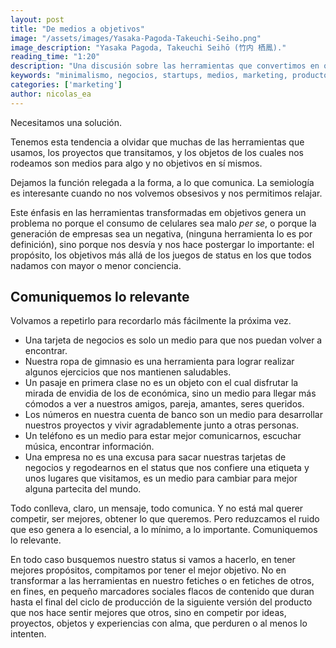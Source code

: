 ```yaml
---
layout: post
title: "De medios a objetivos"
image: "/assets/images/Yasaka-Pagoda-Takeuchi-Seiho.png"
image_description: "Yasaka Pagoda, Takeuchi Seihō (竹内 栖鳳)."
reading_time: "1:20"
description: "Una discusión sobre las herramientas que convertimos en objetivos en sí mismos por nuestro ego"
keywords: "minimalismo, negocios, startups, medios, marketing, productos"
categories: ['marketing']
author: nicolas_ea
---
```


Necesitamos una solución.

Tenemos esta tendencia a olvidar que muchas de las herramientas que usamos, los proyectos que transitamos, y los objetos de los cuales nos rodeamos son medios para algo y no objetivos en sí mismos.

Dejamos la función relegada a la forma, a lo que comunica. La semiología es interesante cuando no nos volvemos obsesivos y nos permitimos relajar.

Este énfasis en las herramientas transformadas em objetivos genera un problema no porque el consumo de celulares sea malo *per se*, o porque la generación de empresas sea un negativa, (ninguna herramienta lo es por definición), sino porque nos desvía y nos hace postergar lo importante: el propósito, los objetivos más allá de los juegos de status en los que todos nadamos con mayor o menor conciencia.

## Comuniquemos lo relevante

Volvamos a repetirlo para recordarlo más fácilmente la próxima vez.

* Una tarjeta de negocios es solo un medio para que nos puedan volver a encontrar.
* Nuestra ropa de gimnasio es una herramienta para lograr realizar algunos ejercicios que nos mantienen saludables.
* Un pasaje en primera clase no es un objeto con el cual disfrutar la mirada de envidia de los de económica, sino un medio para llegar más cómodos a ver a nuestros amigos, pareja, amantes, seres queridos.
* Los números en nuestra cuenta de banco son un medio para desarrollar nuestros proyectos y vivir agradablemente junto a otras personas.
* Un teléfono es un medio para estar mejor comunicarnos, escuchar música, encontrar información.
* Una empresa no es una excusa para sacar nuestras tarjetas de negocios y regodearnos en el status que nos confiere una etiqueta y unos lugares que visitamos, es un medio para cambiar para mejor alguna partecita del mundo.  


Todo conlleva, claro, un mensaje, todo comunica. Y no está mal querer competir, ser mejores, obtener lo que queremos. Pero reduzcamos el ruido que eso genera a lo esencial, a lo mínimo, a lo importante. Comuniquemos lo relevante.

En todo caso busquemos nuestro status si vamos a hacerlo, en tener mejores propósitos, compitamos por tener el mejor objetivo. No en transformar a las herramientas en nuestro fetiches o en fetiches de otros, en fines, en pequeño marcadores sociales flacos de contenido que duran hasta el final del ciclo de producción de la siguiente versión del producto que nos hace sentir mejores que otros, sino en competir por ideas, proyectos, objetos y experiencias con alma, que perduren o al menos lo intenten.

